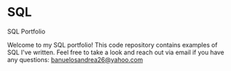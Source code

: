 # SQL
SQL Portfolio

Welcome to my SQL portfolio! This code repository contains examples of SQL I've written. Feel free to take a look and reach out via email if you have any questions: banuelosandrea26@yahoo.com
